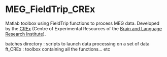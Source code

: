 # MEG_FieldTrip_CREx
Matlab toolbox using FieldTrip functions to process MEG data. 
Developed by the <a href="http://blricrex.hypotheses.org/" target="_blank">CREx</a> (Centre of Experimental Resources of the <a href="http://www.blri.fr/" target="_blank">Brain and Language Research Institute</a>). 

batches directory : scripts to launch data processing on a set of data
ft_CREx : toolbox containing all the functions... etc 
